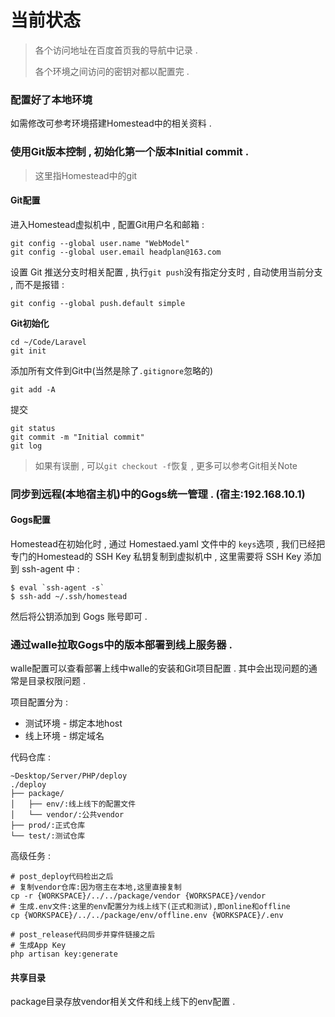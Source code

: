 # 当前状态

> 各个访问地址在百度首页我的导航中记录 .
>
> 各个环境之间访问的密钥对都以配置完 .

### 配置好了本地环境

如需修改可参考环境搭建Homestead中的相关资料 .

### 使用Git版本控制 , 初始化第一个版本Initial commit .

> 这里指Homestead中的git

#### **Git配置**

进入Homestead虚拟机中 , 配置Git用户名和邮箱 :

```
git config --global user.name "WebModel"
git config --global user.email headplan@163.com
```

设置 Git 推送分支时相关配置 , 执行`git push`没有指定分支时 , 自动使用当前分支 , 而不是报错 :

```
git config --global push.default simple
```

**Git初始化**

```
cd ~/Code/Laravel
git init
```

添加所有文件到Git中\(当然是除了`.gitignore`忽略的\)

```
git add -A
```

提交

```
git status
git commit -m "Initial commit"
git log
```

> 如果有误删 , 可以`git checkout -f`恢复 , 更多可以参考Git相关Note

### 同步到远程\(本地宿主机\)中的Gogs统一管理 . \(宿主:192.168.10.1\)

#### Gogs配置

Homestead在初始化时 , 通过 Homestaed.yaml 文件中的 `keys`选项 , 我们已经把专门的Homestead的 SSH Key 私钥复制到虚拟机中 , 这里需要将 SSH Key 添加到 ssh-agent 中 :

    $ eval `ssh-agent -s`
    $ ssh-add ~/.ssh/homestead

然后将公钥添加到 Gogs 账号即可 .

### 通过walle拉取Gogs中的版本部署到线上服务器 .

walle配置可以查看部署上线中walle的安装和Git项目配置 . 其中会出现问题的通常是目录权限问题 .

项目配置分为 :

* 测试环境 - 绑定本地host
* 线上环境 - 绑定域名

代码仓库 :

```
~Desktop/Server/PHP/deploy
./deploy
├── package/
│   ├── env/:线上线下的配置文件
│   └── vendor/:公共vendor
├── prod/:正式仓库
└── test/:测试仓库
```

高级任务 :

```
# post_deploy代码检出之后
# 复制vendor仓库:因为宿主在本地,这里直接复制
cp -r {WORKSPACE}/../../package/vendor {WORKSPACE}/vendor
# 生成.env文件:这里的env配置分为线上线下(正式和测试),即online和offline
cp {WORKSPACE}/../../package/env/offline.env {WORKSPACE}/.env

# post_release代码同步并穿件链接之后
# 生成App Key
php artisan key:generate
```

#### 共享目录

package目录存放vendor相关文件和线上线下的env配置 . 

